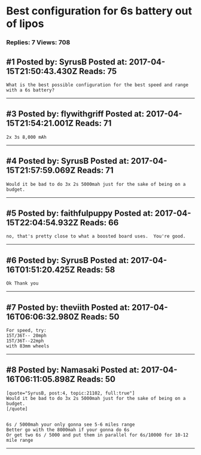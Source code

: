 # Best configuration for 6s battery out of lipos

### Replies: 7 Views: 708

## \#1 Posted by: SyrusB Posted at: 2017-04-15T21:50:43.430Z Reads: 75

```
What is the best possible configuration for the best speed and range with a 6s battery?
```

---
## \#3 Posted by: flywithgriff Posted at: 2017-04-15T21:54:21.001Z Reads: 71

```
2x 3s 8,000 mAh
```

---
## \#4 Posted by: SyrusB Posted at: 2017-04-15T21:57:59.069Z Reads: 71

```
Would it be bad to do 3x 2s 5000mah just for the sake of being on a budget.
```

---
## \#5 Posted by: faithfulpuppy Posted at: 2017-04-15T22:04:54.932Z Reads: 66

```
no, that's pretty close to what a boosted board uses.  You're good.
```

---
## \#6 Posted by: SyrusB Posted at: 2017-04-16T01:51:20.425Z Reads: 58

```
Ok Thank you
```

---
## \#7 Posted by: theviith Posted at: 2017-04-16T06:06:32.980Z Reads: 50

```
For speed, try:
15T/36T-- 20mph
15T/36T--22mph
with 83mm wheels
```

---
## \#8 Posted by: Namasaki Posted at: 2017-04-16T06:11:05.898Z Reads: 50

```
[quote="SyrusB, post:4, topic:21102, full:true"]
Would it be bad to do 3x 2s 5000mah just for the sake of being on a budget.
[/quote]


6s / 5000mah your only gonna see 5-6 miles range
Better go with the 8000mah if your gonna do 6s
Or get two 6s / 5000 and put them in parallel for 6s/10000 for 10-12 mile range
```

---
